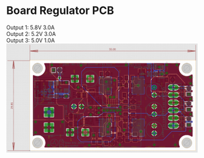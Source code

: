 # Board Regulator PCB  
Output 1: 5.8V 3.0A  
Output 2: 5.2V 3.0A  
Output 3: 5.0V 1.0A  
![Board-Regulator](https://raw.githubusercontent.com/OrsoEric/OrangeHat/main/Hardware/2021-07-03%20Board%20Voltage%20Regulator.PNG)  
